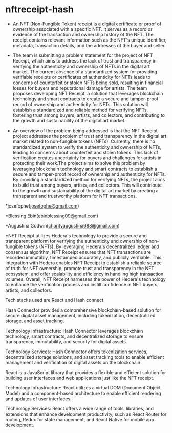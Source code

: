 # nftreceipt-hash
* An NFT (Non-Fungible Token) receipt is a digital certificate or proof of ownership associated with a specific NFT. It serves as a record or evidence of the transaction and ownership history of the NFT. The receipt contains relevant information such as the NFT's unique identifier, metadata, transaction details, and the addresses of the buyer and seller.

*  The team is submitting a problem statement for the project of NFT Receipt, which aims to address the lack of trust and transparency in verifying the authenticity and ownership of NFTs in the digital art market. The current absence of a standardized system for providing verifiable receipts or certificates of authenticity for NFTs leads to concerns of counterfeit or stolen NFTs being sold, resulting in financial losses for buyers and reputational damage for artists. The team proposes developing NFT Receipt, a solution that leverages blockchain technology and smart contracts to create a secure and tamper-proof record of ownership and authenticity for NFTs. This solution will establish a standardized and reliable method for verifying NFTs, fostering trust among buyers, artists, and collectors, and contributing to the growth and sustainability of the digital art market.

* An overview of the problem being addressed is that the NFT Receipt project addresses the problem of trust and transparency in the digital art market related to non-fungible tokens (NFTs). Currently, there is no standardized system to verify the authenticity and ownership of NFTs, leading to concerns about counterfeit and stolen tokens. This lack of verification creates uncertainty for buyers and challenges for artists in protecting their work.The project aims to solve this problem by leveraging blockchain technology and smart contracts to establish a secure and tamper-proof record of ownership and authenticity for NFTs. By providing a standardized method for verifying NFTs, the project aims to build trust among buyers, artists, and collectors. This will contribute to the growth and sustainability of the digital art market by creating a transparent and trustworthy platform for NFT transactions.

*josefophe(josefophe@gmail.com)

*Blessing Ebin(ebinblessing09@gmail.com)

*Augustina Godwin(charityaugustina688@gmail.com)

*NFT Receipt utilizes Hedera's technology to provide a secure and transparent platform for verifying the authenticity and ownership of non-fungible tokens (NFTs). By leveraging Hedera's decentralized ledger and consensus algorithm, NFT Receipt ensures that NFT transactions are recorded immutably, timestamped accurately, and publicly verifiable. This integration with Hedera enables NFT Receipt to establish a reliable source of truth for NFT ownership, promote trust and transparency in the NFT ecosystem, and offer scalability and efficiency in handling high transaction volumes. Overall, NFT Receipt harnesses the power of Hedera's technology to enhance the verification process and instill confidence in NFT buyers, artists, and collectors.

Tech stacks used are React and Hash connect

Hash Connector provides a comprehensive blockchain-based solution for secure digital asset management, including tokenization, decentralized storage, and asset tracking.

Technology Infrastructure: Hash Connector leverages blockchain technology, smart contracts, and decentralized storage to ensure transparency, immutability, and security for digital assets.

Technology Services: Hash Connector offers tokenization services, decentralized storage solutions, and asset tracking tools to enable efficient management and verification of digital assets on the blockchain

React is a JavaScript library that provides a flexible and efficient solution for building user interfaces and web applications just like the NFT receipt.

Technology Infrastructure: React utilizes a virtual DOM (Document Object Model) and a component-based architecture to enable efficient rendering and updates of user interfaces.

Technology Services: React offers a wide range of tools, libraries, and extensions that enhance development productivity, such as React Router for routing, Redux for state management, and React Native for mobile app development.
